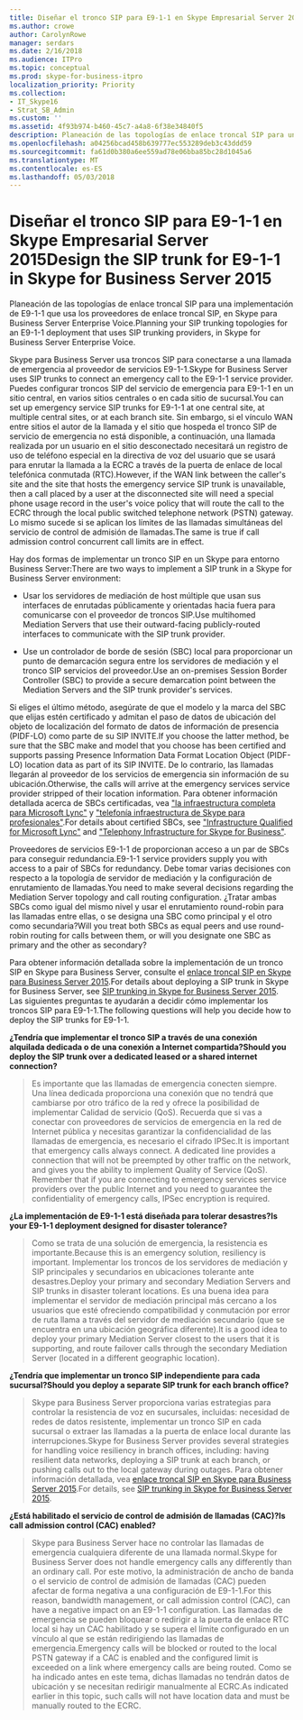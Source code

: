 ```yaml
---
title: Diseñar el tronco SIP para E9-1-1 en Skype Empresarial Server 2015
ms.author: crowe
author: CarolynRowe
manager: serdars
ms.date: 2/16/2018
ms.audience: ITPro
ms.topic: conceptual
ms.prod: skype-for-business-itpro
localization_priority: Priority
ms.collection:
- IT_Skype16
- Strat_SB_Admin
ms.custom: ''
ms.assetid: 4f93b974-b460-45c7-a4a8-6f38e34840f5
description: Planeación de las topologías de enlace troncal SIP para una implementación de E9-1-1 que usa los proveedores de enlace troncal SIP, en Skype para Business Server Enterprise Voice.
ms.openlocfilehash: a04256bcad458b639777ec553289deb3c43ddd59
ms.sourcegitcommit: fa61d0b380a6ee559ad78e06bba85bc28d1045a6
ms.translationtype: MT
ms.contentlocale: es-ES
ms.lasthandoff: 05/03/2018
---
```

# <a name="design-the-sip-trunk-for-e9-1-1-in-skype-for-business-server-2015"></a><span data-ttu-id="453e4-103">Diseñar el tronco SIP para E9-1-1 en Skype Empresarial Server 2015</span><span class="sxs-lookup"><span data-stu-id="453e4-103">Design the SIP trunk for E9-1-1 in Skype for Business Server 2015</span></span>
 
<span data-ttu-id="453e4-104">Planeación de las topologías de enlace troncal SIP para una implementación de E9-1-1 que usa los proveedores de enlace troncal SIP, en Skype para Business Server Enterprise Voice.</span><span class="sxs-lookup"><span data-stu-id="453e4-104">Planning your SIP trunking topologies for an E9-1-1 deployment that uses SIP trunking providers, in Skype for Business Server Enterprise Voice.</span></span>
  
<span data-ttu-id="453e4-105">Skype para Business Server usa troncos SIP para conectarse a una llamada de emergencia al proveedor de servicios E9-1-1.</span><span class="sxs-lookup"><span data-stu-id="453e4-105">Skype for Business Server uses SIP trunks to connect an emergency call to the E9-1-1 service provider.</span></span> <span data-ttu-id="453e4-106">Puedes configurar troncos SIP del servicio de emergencia para E9-1-1 en un sitio central, en varios sitios centrales o en cada sitio de sucursal.</span><span class="sxs-lookup"><span data-stu-id="453e4-106">You can set up emergency service SIP trunks for E9-1-1 at one central site, at multiple central sites, or at each branch site.</span></span> <span data-ttu-id="453e4-107">Sin embargo, si el vínculo WAN entre sitios el autor de la llamada y el sitio que hospeda el tronco SIP de servicio de emergencia no está disponible, a continuación, una llamada realizada por un usuario en el sitio desconectado necesitará un registro de uso de teléfono especial en la directiva de voz del usuario que se usará para enrutar la llamada a la ECRC a través de la puerta de enlace de local telefónica conmutada (RTC).</span><span class="sxs-lookup"><span data-stu-id="453e4-107">However, if the WAN link between the caller's site and the site that hosts the emergency service SIP trunk is unavailable, then a call placed by a user at the disconnected site will need a special phone usage record in the user's voice policy that will route the call to the ECRC through the local public switched telephone network (PSTN) gateway.</span></span> <span data-ttu-id="453e4-108">Lo mismo sucede si se aplican los límites de las llamadas simultáneas del servicio de control de admisión de llamadas.</span><span class="sxs-lookup"><span data-stu-id="453e4-108">The same is true if call admission control concurrent call limits are in effect.</span></span>
  
<span data-ttu-id="453e4-109">Hay dos formas de implementar un tronco SIP en un Skype para entorno Business Server:</span><span class="sxs-lookup"><span data-stu-id="453e4-109">There are two ways to implement a SIP trunk in a Skype for Business Server environment:</span></span>
  
- <span data-ttu-id="453e4-110">Usar los servidores de mediación de host múltiple que usan sus interfaces de enrutadas públicamente y orientadas hacia fuera para comunicarse con el proveedor de troncos SIP.</span><span class="sxs-lookup"><span data-stu-id="453e4-110">Use multihomed Mediation Servers that use their outward-facing publicly-routed interfaces to communicate with the SIP trunk provider.</span></span>
    
- <span data-ttu-id="453e4-111">Use un controlador de borde de sesión (SBC) local para proporcionar un punto de demarcación segura entre los servidores de mediación y el tronco SIP servicios del proveedor.</span><span class="sxs-lookup"><span data-stu-id="453e4-111">Use an on-premises Session Border Controller (SBC) to provide a secure demarcation point between the Mediation Servers and the SIP trunk provider's services.</span></span>
    
<span data-ttu-id="453e4-112">Si eliges el último método, asegúrate de que el modelo y la marca del SBC que elijas estén certificado y admitan el paso de datos de ubicación del objeto de localización del formato de datos de información de presencia (PIDF-LO) como parte de su SIP INVITE.</span><span class="sxs-lookup"><span data-stu-id="453e4-112">If you choose the latter method, be sure that the SBC make and model that you choose has been certified and supports passing Presence Information Data Format Location Object (PIDF-LO) location data as part of its SIP INVITE.</span></span> <span data-ttu-id="453e4-113">De lo contrario, las llamadas llegarán al proveedor de los servicios de emergencia sin información de su ubicación.</span><span class="sxs-lookup"><span data-stu-id="453e4-113">Otherwise, the calls will arrive at the emergency services service provider stripped of their location information.</span></span> <span data-ttu-id="453e4-114">Para obtener información detallada acerca de SBCs certificadas, vea ["la infraestructura completa para Microsoft Lync"](https://go.microsoft.com/fwlink/p/?LinkId=248425) y ["telefonía infraestructura de Skype para profesionales"](https://technet.microsoft.com/en-us/office/dn947483).</span><span class="sxs-lookup"><span data-stu-id="453e4-114">For details about certified SBCs, see   ["Infrastructure Qualified for Microsoft Lync"](https://go.microsoft.com/fwlink/p/?LinkId=248425) and ["Telephony Infrastructure for Skype for Business"](https://technet.microsoft.com/en-us/office/dn947483).</span></span>
  
<span data-ttu-id="453e4-115">Proveedores de servicios E9-1-1 de proporcionan acceso a un par de SBCs para conseguir redundancia.</span><span class="sxs-lookup"><span data-stu-id="453e4-115">E9-1-1 service providers supply you with access to a pair of SBCs for redundancy.</span></span> <span data-ttu-id="453e4-116">Debe tomar varias decisiones con respecto a la topología de servidor de mediación y la configuración de enrutamiento de llamadas.</span><span class="sxs-lookup"><span data-stu-id="453e4-116">You need to make several decisions regarding the Mediation Server topology and call routing configuration.</span></span> <span data-ttu-id="453e4-117">¿Tratar ambas SBCs como igual del mismo nivel y usar el enrutamiento round-robin para las llamadas entre ellas, o se designa una SBC como principal y el otro como secundaria?</span><span class="sxs-lookup"><span data-stu-id="453e4-117">Will you treat both SBCs as equal peers and use round-robin routing for calls between them, or will you designate one SBC as primary and the other as secondary?</span></span>
  
<span data-ttu-id="453e4-118">Para obtener información detallada sobre la implementación de un tronco SIP en Skype para Business Server, consulte el [enlace troncal SIP en Skype para Business Server 2015](sip-trunking.md).</span><span class="sxs-lookup"><span data-stu-id="453e4-118">For details about deploying a SIP trunk in Skype for Business Server, see [SIP trunking in Skype for Business Server 2015](sip-trunking.md).</span></span> <span data-ttu-id="453e4-119">Las siguientes preguntas te ayudarán a decidir cómo implementar los troncos SIP para E9-1-1.</span><span class="sxs-lookup"><span data-stu-id="453e4-119">The following questions will help you decide how to deploy the SIP trunks for E9-1-1.</span></span>
  
 <span data-ttu-id="453e4-120">**¿Tendría que implementar el tronco SIP a través de una conexión alquilada dedicada o de una conexión a Internet compartida?**</span><span class="sxs-lookup"><span data-stu-id="453e4-120">**Should you deploy the SIP trunk over a dedicated leased or a shared internet connection?**</span></span>
  
> <span data-ttu-id="453e4-p105">Es importante que las llamadas de emergencia conecten siempre. Una línea dedicada proporciona una conexión que no tendrá que cambiarse por otro tráfico de la red y ofrece la posibilidad de implementar Calidad de servicio (QoS). Recuerda que si vas a conectar con proveedores de servicios de emergencia en la red de Internet pública y necesitas garantizar la confidencialidad de las llamadas de emergencia, es necesario el cifrado IPSec.</span><span class="sxs-lookup"><span data-stu-id="453e4-p105">It is important that emergency calls always connect. A dedicated line provides a connection that will not be preempted by other traffic on the network, and gives you the ability to implement Quality of Service (QoS). Remember that if you are connecting to emergency services service providers over the public Internet and you need to guarantee the confidentiality of emergency calls, IPSec encryption is required.</span></span> 
    
 <span data-ttu-id="453e4-124">**¿La implementación de E9-1-1 está diseñada para tolerar desastres?**</span><span class="sxs-lookup"><span data-stu-id="453e4-124">**Is your E9-1-1 deployment designed for disaster tolerance?**</span></span>
  
> <span data-ttu-id="453e4-125">Como se trata de una solución de emergencia, la resistencia es importante.</span><span class="sxs-lookup"><span data-stu-id="453e4-125">Because this is an emergency solution, resiliency is important.</span></span> <span data-ttu-id="453e4-126">Implementar los troncos de los servidores de mediación y SIP principales y secundarios en ubicaciones tolerante ante desastres.</span><span class="sxs-lookup"><span data-stu-id="453e4-126">Deploy your primary and secondary Mediation Servers and SIP trunks in disaster tolerant locations.</span></span> <span data-ttu-id="453e4-127">Es una buena idea para implementar el servidor de mediación principal más cercano a los usuarios que esté ofreciendo compatibilidad y conmutación por error de ruta llama a través del servidor de mediación secundario (que se encuentra en una ubicación geográfica diferente).</span><span class="sxs-lookup"><span data-stu-id="453e4-127">It is a good idea to deploy your primary Mediation Server closest to the users that it is supporting, and route failover calls through the secondary Mediation Server (located in a different geographic location).</span></span> 
    
 <span data-ttu-id="453e4-128">**¿Tendría que implementar un tronco SIP independiente para cada sucursal?**</span><span class="sxs-lookup"><span data-stu-id="453e4-128">**Should you deploy a separate SIP trunk for each branch office?**</span></span>
  
> <span data-ttu-id="453e4-129">Skype para Business Server proporciona varias estrategias para controlar la resistencia de voz en sucursales, incluidas: necesidad de redes de datos resistente, implementar un tronco SIP en cada sucursal o extraer las llamadas a la puerta de enlace local durante las interrupciones.</span><span class="sxs-lookup"><span data-stu-id="453e4-129">Skype for Business Server provides several strategies for handling voice resiliency in branch offices, including: having resilient data networks, deploying a SIP trunk at each branch, or pushing calls out to the local gateway during outages.</span></span> <span data-ttu-id="453e4-130">Para obtener información detallada, vea [enlace troncal SIP en Skype para Business Server 2015](sip-trunking.md).</span><span class="sxs-lookup"><span data-stu-id="453e4-130">For details, see [SIP trunking in Skype for Business Server 2015](sip-trunking.md).</span></span>
    
 <span data-ttu-id="453e4-131">**¿Está habilitado el servicio de control de admisión de llamadas (CAC)?**</span><span class="sxs-lookup"><span data-stu-id="453e4-131">**Is call admission control (CAC) enabled?**</span></span>
  
> <span data-ttu-id="453e4-132">Skype para Business Server hace no controlar las llamadas de emergencia cualquiera diferente de una llamada normal.</span><span class="sxs-lookup"><span data-stu-id="453e4-132">Skype for Business Server does not handle emergency calls any differently than an ordinary call.</span></span> <span data-ttu-id="453e4-133">Por este motivo, la administración de ancho de banda o el servicio de control de admisión de llamadas (CAC) pueden afectar de forma negativa a una configuración de E9-1-1.</span><span class="sxs-lookup"><span data-stu-id="453e4-133">For this reason, bandwidth management, or call admission control (CAC), can have a negative impact on an E9-1-1 configuration.</span></span> <span data-ttu-id="453e4-134">Las llamadas de emergencia se pueden bloquear o redirigir a la puerta de enlace RTC local si hay un CAC habilitado y se supera el límite configurado en un vínculo al que se están redirigiendo las llamadas de emergencia.</span><span class="sxs-lookup"><span data-stu-id="453e4-134">Emergency calls will be blocked or routed to the local PSTN gateway if a CAC is enabled and the configured limit is exceeded on a link where emergency calls are being routed.</span></span> <span data-ttu-id="453e4-135">Como se ha indicado antes en este tema, dichas llamadas no tendrán datos de ubicación y se necesitan redirigir manualmente al ECRC.</span><span class="sxs-lookup"><span data-stu-id="453e4-135">As indicated earlier in this topic, such calls will not have location data and must be manually routed to the ECRC.</span></span>
    

